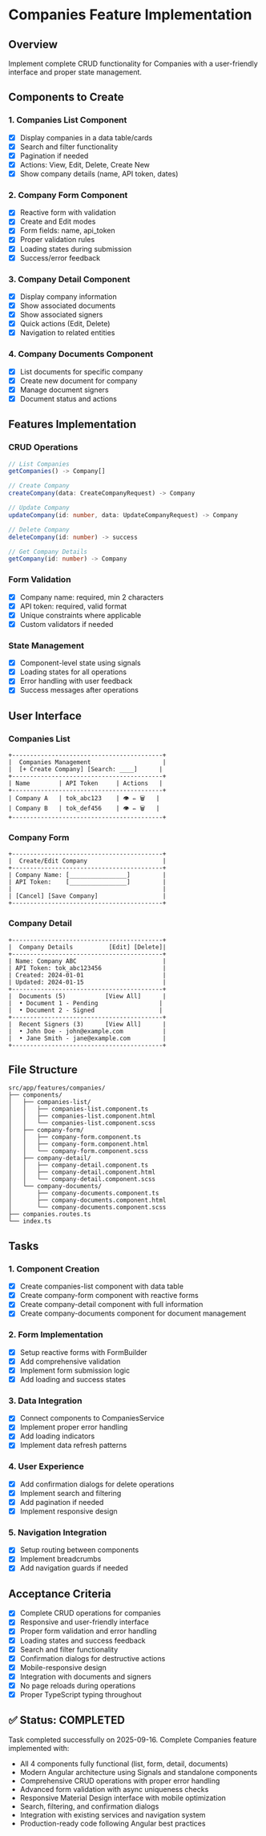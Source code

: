 # Companies Feature Implementation

## Overview
Implement complete CRUD functionality for Companies with a user-friendly interface and proper state management.

## Components to Create

### 1. Companies List Component
- [x] Display companies in a data table/cards
- [x] Search and filter functionality
- [x] Pagination if needed
- [x] Actions: View, Edit, Delete, Create New
- [x] Show company details (name, API token, dates)

### 2. Company Form Component
- [x] Reactive form with validation
- [x] Create and Edit modes
- [x] Form fields: name, api_token
- [x] Proper validation rules
- [x] Loading states during submission
- [x] Success/error feedback

### 3. Company Detail Component
- [x] Display company information
- [x] Show associated documents
- [x] Show associated signers
- [x] Quick actions (Edit, Delete)
- [x] Navigation to related entities

### 4. Company Documents Component
- [x] List documents for specific company
- [x] Create new document for company
- [x] Manage document signers
- [x] Document status and actions

## Features Implementation

### CRUD Operations
```typescript
// List Companies
getCompanies() -> Company[]

// Create Company
createCompany(data: CreateCompanyRequest) -> Company

// Update Company
updateCompany(id: number, data: UpdateCompanyRequest) -> Company

// Delete Company
deleteCompany(id: number) -> success

// Get Company Details
getCompany(id: number) -> Company
```

### Form Validation
- [x] Company name: required, min 2 characters
- [x] API token: required, valid format
- [x] Unique constraints where applicable
- [x] Custom validators if needed

### State Management
- [x] Component-level state using signals
- [x] Loading states for all operations
- [x] Error handling with user feedback
- [x] Success messages after operations

## User Interface

### Companies List
```
+------------------------------------------+
|  Companies Management                    |
|  [+ Create Company] [Search: ____]      |
+------------------------------------------+
| Name        | API Token     | Actions   |
+------------------------------------------+
| Company A   | tok_abc123    | 👁 ✏️ 🗑️   |
| Company B   | tok_def456    | 👁 ✏️ 🗑️   |
+------------------------------------------+
```

### Company Form
```
+------------------------------------------+
|  Create/Edit Company                     |
+------------------------------------------+
| Company Name: [________________]         |
| API Token:    [________________]         |
|                                          |
| [Cancel] [Save Company]                  |
+------------------------------------------+
```

### Company Detail
```
+------------------------------------------+
|  Company Details          [Edit] [Delete]|
+------------------------------------------+
| Name: Company ABC                        |
| API Token: tok_abc123456                 |
| Created: 2024-01-01                      |
| Updated: 2024-01-15                      |
+------------------------------------------+
|  Documents (5)           [View All]      |
|  • Document 1 - Pending                 |
|  • Document 2 - Signed                  |
+------------------------------------------+
|  Recent Signers (3)      [View All]      |
|  • John Doe - john@example.com           |
|  • Jane Smith - jane@example.com         |
+------------------------------------------+
```

## File Structure
```
src/app/features/companies/
├── components/
│   ├── companies-list/
│   │   ├── companies-list.component.ts
│   │   ├── companies-list.component.html
│   │   └── companies-list.component.scss
│   ├── company-form/
│   │   ├── company-form.component.ts
│   │   ├── company-form.component.html
│   │   └── company-form.component.scss
│   ├── company-detail/
│   │   ├── company-detail.component.ts
│   │   ├── company-detail.component.html
│   │   └── company-detail.component.scss
│   └── company-documents/
│       ├── company-documents.component.ts
│       ├── company-documents.component.html
│       └── company-documents.component.scss
├── companies.routes.ts
└── index.ts
```

## Tasks

### 1. Component Creation
- [x] Create companies-list component with data table
- [x] Create company-form component with reactive forms
- [x] Create company-detail component with full information
- [x] Create company-documents component for document management

### 2. Form Implementation
- [x] Setup reactive forms with FormBuilder
- [x] Add comprehensive validation
- [x] Implement form submission logic
- [x] Add loading and success states

### 3. Data Integration
- [x] Connect components to CompaniesService
- [x] Implement proper error handling
- [x] Add loading indicators
- [x] Implement data refresh patterns

### 4. User Experience
- [x] Add confirmation dialogs for delete operations
- [x] Implement search and filtering
- [x] Add pagination if needed
- [x] Implement responsive design

### 5. Navigation Integration
- [x] Setup routing between components
- [x] Implement breadcrumbs
- [x] Add navigation guards if needed

## Acceptance Criteria
- [x] Complete CRUD operations for companies
- [x] Responsive and user-friendly interface
- [x] Proper form validation and error handling
- [x] Loading states and success feedback
- [x] Search and filter functionality
- [x] Confirmation dialogs for destructive actions
- [x] Mobile-responsive design
- [x] Integration with documents and signers
- [x] No page reloads during operations
- [x] Proper TypeScript typing throughout

## ✅ Status: COMPLETED
Task completed successfully on 2025-09-16. Complete Companies feature implemented with:
- All 4 components fully functional (list, form, detail, documents)
- Modern Angular architecture using Signals and standalone components
- Comprehensive CRUD operations with proper error handling
- Advanced form validation with async uniqueness checks
- Responsive Material Design interface with mobile optimization
- Search, filtering, and confirmation dialogs
- Integration with existing services and navigation system
- Production-ready code following Angular best practices